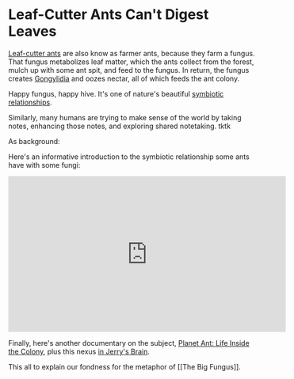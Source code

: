 # Leaf-Cutter Ants Can't Digest Leaves

[Leaf-cutter ants](http://en.wikipedia.org/wiki/Leafcutter_ant) are also know as farmer ants, because they farm a fungus. That fungus metabolizes leaf matter, which the ants collect from the forest, mulch up with some ant spit, and feed to the fungus. In return, the fungus creates [Gongylidia](https://en.wikipedia.org/wiki/Gongylidia) and oozes nectar, all of which feeds the ant colony. 

Happy fungus, happy hive. It's one of nature's beautiful [symbiotic relationships](http://en.wikipedia.org/wiki/Symbiosis). 

Similarly, many humans are trying to make sense of the world by taking notes, enhancing those notes, and exploring shared notetaking. tktk

As background:

Here's an informative introduction to the symbiotic relationship some ants have with some fungi: 
<iframe width="560" height="315" src="https://www.youtube.com/embed/-XuPtW8lBCM" title="YouTube video player" frameborder="0" allow="accelerometer; autoplay; clipboard-write; encrypted-media; gyroscope; picture-in-picture; web-share" allowfullscreen></iframe>

Finally, here's another documentary on the subject, [Planet Ant: Life Inside the Colony](https://www.youtube.com/watch?v=8n0SkIGARuo), plus this nexus [in Jerry's Brain](https://bra.in/6jY3b2). 

This all to explain our fondness for the metaphor of [[The Big Fungus]].

